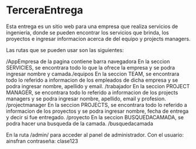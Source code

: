 # TerceraEntrega

Esta entrega es un sitio web para una empresa que realiza servicios de ingenieria, donde se pueden encontrar los servicios que brinda, los proyectos e ingresar informacion acerca de del equipo y projects managers.

Las rutas que se pueden usar son las siguientes:

/AppEmpresa de la pagina contiene barra navegadora
En la seccion SERVICIES, se encontrara todo lo que la ofrece la empresa y se podra ingresar nombre y camada./equipos
En la seccion TEAM, se encontrara todo lo referido a informacion de los empleados de dicha empresa y se podra ingresar nombre, apellido y email. /trabajador
En la seccion PROJECT MANAGER, se encontrara todo lo referido a informacion de los projects managers y se podra ingresar nombre, apellido, email y profesion. /projectmanager
En la seccion PROJECTS, se encontrara todo lo referido a informacion de los proyectos y se podra ingresar nombre, fecha de entrega y decir si fue entregado. /proyecto
En la seccion BUSQUEDACAMADA, se podra hacer una busqueda de la camada. /busquedacamada

En la ruta /admin/ para acceder al panel de administrador. Con el usuario: ainsfran contraseña: clase123

